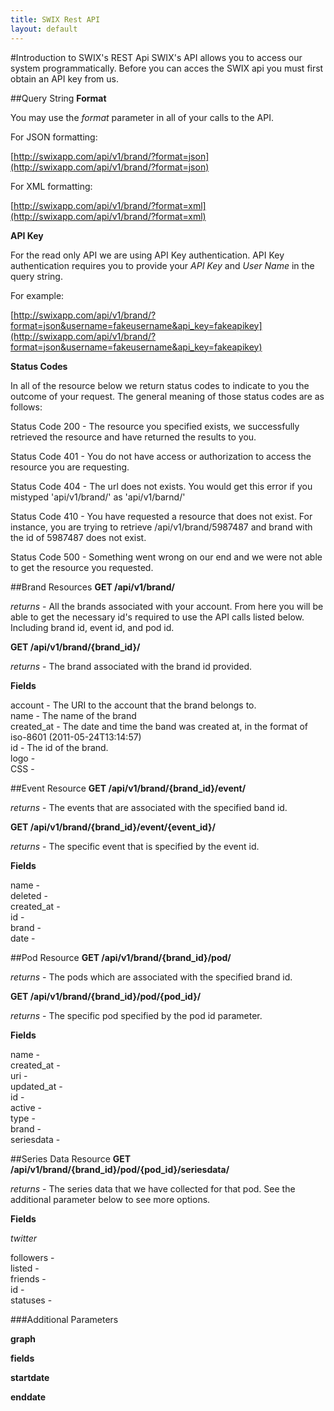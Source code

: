 ```yaml
---
title: SWIX Rest API
layout: default
---
```


#Introduction to SWIX's REST Api
SWIX's API allows you to access our system programmatically. Before you can acces the SWIX api you must first obtain an API key from us. 

##Query String
**Format**

You may use the *format* parameter in all of your calls to the API. 

For JSON formatting:

[http://swixapp.com/api/v1/brand/?format=json](http://swixapp.com/api/v1/brand/?format=json)

For XML formatting:

[http://swixapp.com/api/v1/brand/?format=xml](http://swixapp.com/api/v1/brand/?format=xml)

**API Key**

For the read only API we are using API Key authentication. API Key authentication requires you to provide your *API Key* and *User Name* in the query string. 

For example:

[http://swixapp.com/api/v1/brand/?format=json&username=fakeusername&api_key=fakeapikey](http://swixapp.com/api/v1/brand/?format=json&username=fakeusername&api_key=fakeapikey)

**Status Codes**

In all of the resource below we return status codes to indicate to you the outcome of your request. The general meaning of those status codes are as follows:

Status Code 200 - The resource you specified exists, we successfully retrieved the resource and have returned the results to you.

Status Code 401 - You do not have access or authorization to access the resource you are requesting.

Status Code 404 - The url does not exists. You would get this error if you mistyped 'api/v1/brand/' as 'api/v1/barnd/'

Status Code 410 - You have requested a resource that does not exist. For instance, you are trying to retrieve /api/v1/brand/5987487 and brand with the id of 5987487 does not exist.

Status Code 500 - Something went wrong on our end and we were not able to get the resource you requested.

##Brand Resources
**GET /api/v1/brand/**

*returns* - All the brands associated with your account. From here you will be able to get the necessary id's required to use the API calls listed below. Including brand id, event id, and pod id.

**GET /api/v1/brand/{brand_id}/**

*returns* - The brand associated with the brand id provided. 

**Fields**

account - The URI to the account that the brand belongs to.<br/>
name - The name of the brand<br/>
created_at - The date and time the band was created at, in the format of iso-8601 (2011-05-24T13:14:57)<br/>
id - The id of the brand.<br/>
logo - <br/>
CSS -  <br/>

##Event Resource
**GET /api/v1/brand/{brand_id}/event/**

*returns* - The events that are associated with the specified band id.

**GET /api/v1/brand/{brand_id}/event/{event_id}/**

*returns* - The specific event that is specified by the event id.

**Fields**

name - <br/>
deleted - <br/>
created_at - <br/>
id - <br/>
brand - <br/>
date - <br/>

##Pod Resource
**GET /api/v1/brand/{brand_id}/pod/**

*returns* - The pods which are associated with the specified brand id.

**GET /api/v1/brand/{brand_id}/pod/{pod_id}/**

*returns* - The specific pod specified by the pod id parameter. 

**Fields**

name - <br/>
created_at - <br/>
uri - <br/>
updated_at - <br/>
id - <br/>
active - <br/>
type - <br/>
brand - <br/>
seriesdata - <br/>

##Series Data Resource
**GET /api/v1/brand/{brand_id}/pod/{pod_id}/seriesdata/**

*returns* - The series data that we have collected for that pod. See the additional parameter below to see more options. 

**Fields**

*twitter*

followers - <br/>
listed - <br/>
friends - <br/>
id - <br/>
statuses - <br/>

###Additional Parameters

**graph**

**fields**

**startdate**

**enddate**
